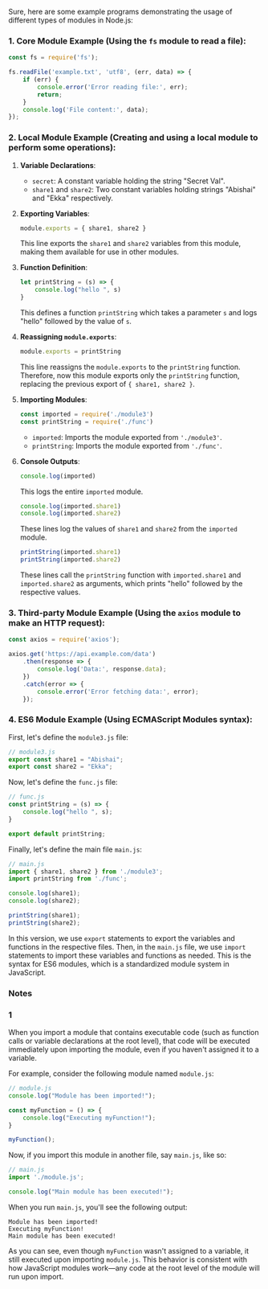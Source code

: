 Sure, here are some example programs demonstrating the usage of different types of modules in Node.js:

### 1. **Core Module Example** (Using the `fs` module to read a file):

```javascript
const fs = require('fs');

fs.readFile('example.txt', 'utf8', (err, data) => {
    if (err) {
        console.error('Error reading file:', err);
        return;
    }
    console.log('File content:', data);
});
```

### 2. **Local Module Example** (Creating and using a local module to perform some operations):

1. **Variable Declarations**: 
    - `secret`: A constant variable holding the string "Secret Val".
    - `share1` and `share2`: Two constant variables holding strings "Abishai" and "Ekka" respectively.

2. **Exporting Variables**: 
    ```javascript
    module.exports = { share1, share2 }
    ```
    This line exports the `share1` and `share2` variables from this module, making them available for use in other modules.

3. **Function Definition**: 
    ```javascript
    let printString = (s) => {
        console.log("hello ", s)
    }
    ```
    This defines a function `printString` which takes a parameter `s` and logs "hello" followed by the value of `s`.

4. **Reassigning `module.exports`**: 
    ```javascript
    module.exports = printString
    ```
    This line reassigns the `module.exports` to the `printString` function. Therefore, now this module exports only the `printString` function, replacing the previous export of `{ share1, share2 }`.

5. **Importing Modules**: 
    ```javascript
    const imported = require('./module3')
    const printString = require('./func')
    ```
    - `imported`: Imports the module exported from `'./module3'`.
    - `printString`: Imports the module exported from `'./func'`.

6. **Console Outputs**:
    ```javascript
    console.log(imported)
    ```
    This logs the entire `imported` module.

    ```javascript
    console.log(imported.share1)
    console.log(imported.share2)
    ```
    These lines log the values of `share1` and `share2` from the `imported` module.

    ```javascript
    printString(imported.share1)
    printString(imported.share2)
    ```
    These lines call the `printString` function with `imported.share1` and `imported.share2` as arguments, which prints "hello" followed by the respective values.

### 3. **Third-party Module Example** (Using the `axios` module to make an HTTP request):

```javascript
const axios = require('axios');

axios.get('https://api.example.com/data')
    .then(response => {
        console.log('Data:', response.data);
    })
    .catch(error => {
        console.error('Error fetching data:', error);
    });
```

### 4. **ES6 Module Example** (Using ECMAScript Modules syntax):

First, let's define the `module3.js` file:

```javascript
// module3.js
export const share1 = "Abishai";
export const share2 = "Ekka";
```

Now, let's define the `func.js` file:

```javascript
// func.js
const printString = (s) => {
    console.log("hello ", s);
}

export default printString;
```

Finally, let's define the main file `main.js`:

```javascript
// main.js
import { share1, share2 } from './module3';
import printString from './func';

console.log(share1);
console.log(share2);

printString(share1);
printString(share2);
```

In this version, we use `export` statements to export the variables and functions in the respective files. Then, in the `main.js` file, we use `import` statements to import these variables and functions as needed. This is the syntax for ES6 modules, which is a standardized module system in JavaScript.

### Notes

### 1
When you import a module that contains executable code (such as function calls or variable declarations at the root level), that code will be executed immediately upon importing the module, even if you haven't assigned it to a variable.

For example, consider the following module named `module.js`:

```javascript
// module.js
console.log("Module has been imported!");

const myFunction = () => {
    console.log("Executing myFunction!");
}

myFunction();
```

Now, if you import this module in another file, say `main.js`, like so:

```javascript
// main.js
import './module.js';

console.log("Main module has been executed!");
```

When you run `main.js`, you'll see the following output:

```
Module has been imported!
Executing myFunction!
Main module has been executed!
```

As you can see, even though `myFunction` wasn't assigned to a variable, it still executed upon importing `module.js`. This behavior is consistent with how JavaScript modules work—any code at the root level of the module will run upon import.

